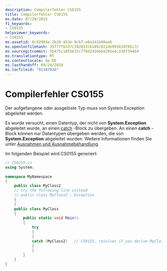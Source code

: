 ```yaml
---
description: Compilerfehler CS0155
title: Compilerfehler CS0155
ms.date: 07/20/2015
f1_keywords:
- CS0155
helpviewer_keywords:
- CS0155
ms.assetid: 6c92984a-2b10-453e-9cb7-e6a1d1b98aa6
ms.openlocfilehash: 35f77fb337c392833c6109c021de99583df85c7c
ms.sourcegitcommit: 5b475c1855b32cf78d2d1bbb4295e4c236f39464
ms.translationtype: MT
ms.contentlocale: de-DE
ms.lasthandoff: 09/24/2020
ms.locfileid: "91187926"
---
```

# <a name="compiler-error-cs0155"></a>Compilerfehler CS0155

Der aufgefangene oder ausgelöste Typ muss von System.Exception abgeleitet werden.  
  
 Es wurde versucht, einen Datentyp, der nicht von **System.Exception** abgeleitet wurde, an einen [catch](../language-reference/keywords/try-catch.md) -Block zu übergeben. An einen **catch** -Block können nur Datentypen übergeben werden, die von **System.Exception** abgeleitet wurden. Weitere Informationen finden Sie unter [Ausnahmen und Ausnahmebehandlung](../programming-guide/exceptions/index.md).  
  
 Im folgenden Beispiel wird CS0155 generiert:  
  
```csharp  
// CS0155.cs  
using System;  
  
namespace MyNamespace  
{  
    public class MyClass2  
    // try the following line instead  
    // public class MyClass2 : Exception  
    {  
    }  
    public class MyClass  
    {  
        public static void Main()  
        {  
            try  
            {  
            }  
            catch (MyClass2)   // CS0155, resolves if you derive MyClass2 from Exception  
            {  
            }  
        }  
    }  
}  
```
